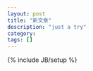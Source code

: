 ```yaml
---
layout: post
title: "新文章"
description: "just a try"
category: 
tags: []
---
```

{% include JB/setup %}
